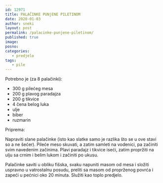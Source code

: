 ```yaml
---
id: 12971
title: PALAČINKE PUNjENE PILETINOM
date: 2020-01-03
author: sneki
layout: post
permalink: /palacinke-punjene-piletinom/
published: true
image: 
posno: 
categories:
   - predjelo
tags:
   - pile
---
```

Potrebno je (za 8 palačinki):

* 300 g pilećeg mesa
* 200 g plavog paradajza
* 200 g tikvice
* 4 čena belog luka
* ulje
* biber
* ruzmarin

Priprema:

Napraviti slane palačinke (isto kao slatke samo je razlika što se u ove stavi so a ne šećer). Pileće meso skuvati, a zatim samleti na vodenici, pa začiniti svim navedenim začinima. Plavi paradajz i tikvice iseći, zatim propržiti na ulju sa crnim i belim lukom i začiniti po ukusu. 

Palačinke saviti u obliku fišska, svaku napuniti masom od mesa i složiti uspravno u vatrostalnu
posudu, preliti sa masom od proprženog povrća i zapeći u pećnici oko 20 minuta. Služiti kao toplo predjelo.

  

